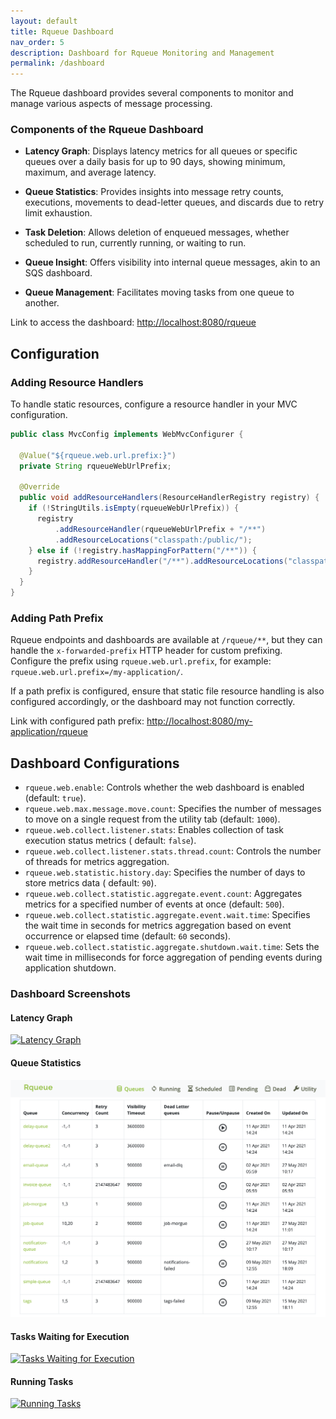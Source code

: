 ```yaml
---
layout: default
title: Rqueue Dashboard
nav_order: 5
description: Dashboard for Rqueue Monitoring and Management
permalink: /dashboard
---
```


The Rqueue dashboard provides several components to monitor and manage various aspects of message
processing.

### Components of the Rqueue Dashboard

* **Latency Graph**: Displays latency metrics for all queues or specific queues over a daily basis
  for up to 90 days, showing minimum, maximum, and average latency.

* **Queue Statistics**: Provides insights into message retry counts, executions, movements to
  dead-letter queues, and discards due to retry limit exhaustion.

* **Task Deletion**: Allows deletion of enqueued messages, whether scheduled to run, currently
  running, or waiting to run.

* **Queue Insight**: Offers visibility into internal queue messages, akin to an SQS dashboard.

* **Queue Management**: Facilitates moving tasks from one queue to another.

Link to access the dashboard: [http://localhost:8080/rqueue](http://localhost:8080/rqueue)

## Configuration

### Adding Resource Handlers

To handle static resources, configure a resource handler in your MVC configuration.

```java
public class MvcConfig implements WebMvcConfigurer {

  @Value("${rqueue.web.url.prefix:}")
  private String rqueueWebUrlPrefix;

  @Override
  public void addResourceHandlers(ResourceHandlerRegistry registry) {
    if (!StringUtils.isEmpty(rqueueWebUrlPrefix)) {
      registry
          .addResourceHandler(rqueueWebUrlPrefix + "/**")
          .addResourceLocations("classpath:/public/");
    } else if (!registry.hasMappingForPattern("/**")) {
      registry.addResourceHandler("/**").addResourceLocations("classpath:/public/");
    }
  }
}
```

### Adding Path Prefix

Rqueue endpoints and dashboards are available at `/rqueue/**`, but they can handle
the `x-forwarded-prefix` HTTP header for custom prefixing. Configure the prefix
using `rqueue.web.url.prefix`, for example: `rqueue.web.url.prefix=/my-application/`.

If a path prefix is configured, ensure that static file resource handling is also configured
accordingly, or the dashboard may not function correctly.

Link with configured path
prefix: [http://localhost:8080/my-application/rqueue](http://localhost:8080/my-application/rqueue)

## Dashboard Configurations

* `rqueue.web.enable`: Controls whether the web dashboard is enabled (default: `true`).
* `rqueue.web.max.message.move.count`: Specifies the number of messages to move on a single request
  from the utility tab (default: `1000`).
* `rqueue.web.collect.listener.stats`: Enables collection of task execution status metrics (
  default: `false`).
* `rqueue.web.collect.listener.stats.thread.count`: Controls the number of threads for metrics
  aggregation.
* `rqueue.web.statistic.history.day`: Specifies the number of days to store metrics data (
  default: `90`).
* `rqueue.web.collect.statistic.aggregate.event.count`: Aggregates metrics for a specified number of
  events at once (default: `500`).
* `rqueue.web.collect.statistic.aggregate.event.wait.time`: Specifies the wait time in seconds for
  metrics aggregation based on event occurrence or elapsed time (default: `60` seconds).
* `rqueue.web.collect.statistic.aggregate.shutdown.wait.time`: Sets the wait time in milliseconds
  for force aggregation of pending events during application shutdown.

### Dashboard Screenshots

#### Latency Graph

[![Latency Graph](https://raw.githubusercontent.com/sonus21/rqueue/master/docs/static/stats-graph.png)](https://raw.githubusercontent.com/sonus21/rqueue/master/docs/static/stats-graph.png)

#### Queue Statistics

[![Queue Statistics](https://raw.githubusercontent.com/sonus21/rqueue/master/docs/static/queues.png)](https://raw.githubusercontent.com/sonus21/rqueue/master/docs/static/queues.png)

#### Tasks Waiting for Execution

[![Tasks Waiting for Execution](https://raw.githubusercontent.com/sonus21/rqueue/master/docs/static/queue-explore.png)](https://raw.githubusercontent.com/sonus21/rqueue/master/docs/static/queue-explore.png)

#### Running Tasks

[![Running Tasks](https://raw.githubusercontent.com/sonus21/rqueue/master/docs/static/running-tasks.png)](https://raw.githubusercontent.com/sonus21/rqueue/master/docs/static/running-tasks.png)
